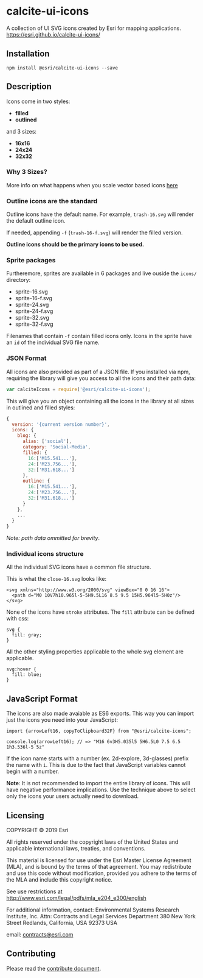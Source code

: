 # calcite-ui-icons

A collection of UI SVG icons created by Esri for mapping applications.
https://esri.github.io/calcite-ui-icons/

## Installation

`npm install @esri/calcite-ui-icons --save`

## Description

Icons come in two styles:

* **filled**
* **outlined**

and 3 sizes:

* **16x16**
* **24x24**
* **32x32**

### Why 3 Sizes?

More info on what happens when you scale vector based icons [here](https://github.com/Esri/calcite-ui-icons/wiki/What-Happens-When-You-Scale-Vector-Based-Icons)

### Outline icons are the standard
Outline icons have the default name. For example, `trash-16.svg` will render the default outline icon.

If needed, appending `-f` (`trash-16-f.svg`) will render the filled version.

**Outline icons should be the primary icons to be used.**

### Sprite packages
Furtheremore, sprites are available in 6 packages and live ouside the `icons/` directory:

* sprite-16.svg
* sprite-16-f.svg
* sprite-24.svg
* sprite-24-f.svg
* sprite-32.svg
* sprite-32-f.svg

Filenames that contain `-f` contain filled icons only.
Icons in the sprite have an `id` of the individual SVG file name.

### JSON Format

All icons are also provided as part of a JSON file. If you installed via npm, requiring the library will give you access to all the icons and their path data:

```js
var calciteIcons = require('@esri/calcite-ui-icons');
```

This will give you an object containing all the icons in the library at all sizes in outlined and filled styles:

```js
{
  version: '{current version number}',
  icons: {
    blog: {
      alias: ['social'],
      category: 'Social-Media',
      filled: {
        16:['M15.541...'],
        24:['M23.756...'],
        32:['M31.618...']
      },
      outline: {
        16:['M15.541...'],
        24:['M23.756...'],
        32:['M31.618...']
      }
    },
    ...
  }
}
```
_Note: path data ommitted for brevity_.

### Individual icons structure
All the individual SVG icons have a common file structure.

This is what the `close-16.svg` looks like:

```
<svg xmlns="http://www.w3.org/2000/svg" viewBox="0 0 16 16">
  <path d="M0 10V7h10.965l-5-5H9.5L16 8.5 9.5 15H5.964l5-5H0z"/>
</svg>
```

None of the icons have `stroke` attributes. The `fill` attribute can be defined with css:

```
svg {
  fill: gray;
}
```

All the other styling properties applicable to the whole svg element are applicable.

```
svg:hover {
  fill: blue;
}
```

## JavaScript Format

The icons are also made avaiable as ES6 exports. This way you can import just the icons you need into your JavaScript:

```
import {arrowLeft16, copyToClipboard32F} from "@esri/calcite-icons";

console.log(arrowLeft16); // => "M16 6v3H5.035l5 5H6.5L0 7.5 6.5 1h3.536l-5 5z"
```

If the icon name starts with a number (ex. 2d-explore, 3d-glasses) prefix the name with `i`. This is due to the fact that JavaScript variables cannot begin with a number.

**Note**: It is not recommended to import the entire library of icons. This will have negative performance implications. Use the technique above to select only the icons your users actually need to download.

## Licensing

COPYRIGHT © 2019 Esri

All rights reserved under the copyright laws of the United States and applicable international laws, treaties, and conventions.

This material is licensed for use under the Esri Master License Agreement (MLA), and is bound by the terms of that agreement. You may redistribute and use this code without modification, provided you adhere to the terms of the MLA and include this copyright notice.

See use restrictions at http://www.esri.com/legal/pdfs/mla_e204_e300/english

For additional information, contact: Environmental Systems Research Institute, Inc. Attn: Contracts and Legal Services Department 380 New York Street Redlands, California, USA 92373 USA

email: contracts@esri.com

## Contributing
Please read the [contribute document](CONTRIBUTE.md).
